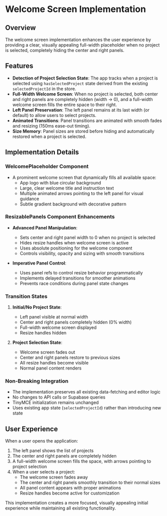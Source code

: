 # Welcome Screen Implementation

## Overview

The welcome screen implementation enhances the user experience by providing a clear, visually appealing full-width placeholder when no project is selected, completely hiding the center and right panels.

## Features

- **Detection of Project Selection State**: The app tracks when a project is selected using `hasSelectedProject` state derived from the existing `selectedProjectId` in the store.
- **Full-Width Welcome Screen**: When no project is selected, both center and right panels are completely hidden (width → 0), and a full-width welcome screen fills the entire space to their right.
- **Left Panel Preservation**: The left panel remains at its last width (or default) to allow users to select projects.
- **Animated Transitions**: Panel transitions are animated with smooth fades and resizing (150ms ease-out timing).
- **Size Memory**: Panel sizes are stored before hiding and automatically restored when a project is selected.

## Implementation Details

### WelcomePlaceholder Component

- A prominent welcome screen that dynamically fills all available space:
  - App logo with blue circular background
  - Large, clear welcome title and instruction text
  - Multiple animated arrows pointing to the left panel for visual guidance
  - Subtle gradient background with decorative pattern

### ResizablePanels Component Enhancements

- **Advanced Panel Manipulation**:
  - Sets center and right panel width to 0 when no project is selected
  - Hides resize handles when welcome screen is active
  - Uses absolute positioning for the welcome component
  - Controls visibility, opacity and sizing with smooth transitions

- **Imperative Panel Control**:
  - Uses panel refs to control resize behavior programmatically
  - Implements delayed transitions for smoother animations
  - Prevents race conditions during panel state changes

### Transition States

1. **Initial/No Project State**:
   - Left panel visible at normal width
   - Center and right panels completely hidden (0% width)
   - Full-width welcome screen displayed
   - Resize handles hidden

2. **Project Selection State**:
   - Welcome screen fades out
   - Center and right panels restore to previous sizes
   - All resize handles become visible
   - Normal panel content renders

### Non-Breaking Integration

- The implementation preserves all existing data-fetching and editor logic
- No changes to API calls or Supabase queries
- TinyMCE initialization remains unchanged
- Uses existing app state (`selectedProjectId`) rather than introducing new state

## User Experience

When a user opens the application:

1. The left panel shows the list of projects
2. The center and right panels are completely hidden
3. A full-width welcome screen fills the space, with arrows pointing to project selection
4. When a user selects a project:
   - The welcome screen fades away
   - The center and right panels smoothly transition to their normal sizes
   - All panel content appears with proper animations
   - Resize handles become active for customization

This implementation creates a more focused, visually appealing initial experience while maintaining all existing functionality. 